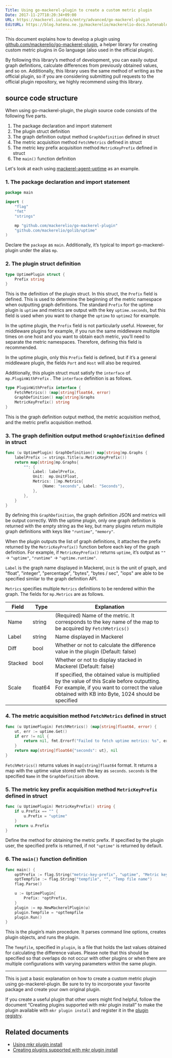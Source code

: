 ```yaml
---
Title: Using go-mackerel-plugin to create a custom metric plugin
Date: 2017-11-27T18:20:34+09:00
URL: https://mackerel.io/docs/entry/advanced/go-mackerel-plugin
EditURL: https://blog.hatena.ne.jp/mackerelio/mackerelio-docs.hatenablog.mackerel.io/atom/entry/8599973812318003927
---
```


This document explains how to develop a plugin using [github.com/mackerelio/go-mackerel-plugin](https://github.com/mackerelio/go-mackerel-plugin), a helper library for creating custom metric plugins in Go language (also used in the official plugin).

By following this library’s method of development, you can easily output graph definitions, calculate differences from previously obtained values, and so on. Additionally, this library uses the same method of writing as the official plugin, so if you are considering submitting pull requests to the official plugin repository, we highly recommend using this library.

## source code structure

When using go-mackerel-plugin, the plugin source code consists of the following five parts.

1. The package declaration and import statement
2. The plugin struct definition
3. The graph definition output method `GraphDefinition` defined in struct
4. The metric acquisition method `FetchMetrics` defined in struct
5. The metric key prefix acquisition method `MetricKeyPrefix` defined in struct
6. The `main()` function definition 

Let's look at each using [mackerel-agent-uptime](https://github.com/mackerelio/mackerel-agent-plugins/tree/master/mackerel-plugin-uptime) as an example.


### 1. The package declaration and import statement

```go
package main

import (
    "flag"
    "fmt"
    "strings"

    mp "github.com/mackerelio/go-mackerel-plugin"
    "github.com/mackerelio/golib/uptime"
)
```


Declare the `package` as `main`. Additionally, it’s typical to import go-mackerel-plugin under the alias `mp`. 

### 2. The plugin struct definition

```go
type UptimePlugin struct {
    Prefix string
}
```

This is the definition of the plugin struct. In this struct, the `Prefix` field is defined. This is used to determine the beginning of the metric namespace when outputting graph definitions. The standard `Prefix` for the uptime plugin is `uptime` and metrics are output with the key `uptime.seconds`, but this field is used when you want to change the `uptime` to `uptime2` for example.

In the uptime plugin, the `Prefix` field is not particularly useful. However, for middleware plugins for example, if you run the same middleware multiple times on one host and you want to obtain each metric, you’ll need to separate the metric namespaces. Therefore, defining this field is recommended.

In the uptime plugin, only this `Prefix` field is defined, but if it’s a general middleware plugin, the fields `Port` and `Host` will also be required.

Additionally, this plugin struct must satisfy the `interface` of `mp.PluginWithPrefix` . The `interface` definition is as follows.

```go
type PluginWithPrefix interface {
    FetchMetrics() (map[string]float64, error)
    GraphDefinition() map[string]Graphs
    MetricKeyPrefix() string
}
```

This is the graph definition output method, the metric acquisition method, and the metric prefix acquisition method.

### 3. The graph definition output method `GraphDefinition` defined in struct

```go
func (u UptimePlugin) GraphDefinition() map[string]mp.Graphs {
    labelPrefix := strings.Title(u.MetricKeyPrefix())
    return map[string]mp.Graphs{
        "": {
            Label: labelPrefix,
            Unit:  mp.UnitFloat,
            Metrics: []mp.Metrics{
                {Name: "seconds", Label: "Seconds"},
            },
        },
    }
}
```


By defining this `GraphDefinition`, the graph definition JSON and metrics will be output correctly. With the uptime plugin, only one graph definition is returned with the empty string as the key, but many plugins return multiple graph definitions with keys like `"runtime"`, `"memory"`.

When the plugin outputs the list of graph definitions, it attaches the prefix returned by the `MetricKeyPrefix()` function before each key of the graph definition. For example, if `MetricKeyPrefix()` returns `uptime`, it’s output as `""` -> `"uptime"`, `"runtime"` -> `"uptime.runtime"`.

`Label` is the graph name displayed in Mackerel, `Unit` is the unit of graph, and "float", "integer", "percentage", "bytes", "bytes / sec", "iops" are able to be specified similar to the graph definition API.

`Metrics` specifies multiple `Metrics` definitions to be rendered within the graph. The fields for `mp.Metrics`  are as follows.

| Field | Type      | Explanation  |
| ---------- | ------  | ----- |
| Name       | string  | (Required) Name of the metric. It corresponds to the key name of the map to be acquired by `FetchMetrics()` |
| Label      | string  | Name displayed in Mackerel                                                      |
| Diff       | bool    | Whether or not to calculate the difference value in the plugin (Default: false)                              |
| Stacked    | bool    | Whether or not to display stacked in Mackerel (Default: false)                          |
| Scale      | float64 | If specified, the obtained value is multiplied by the value of this Scale before outputting. For example, if you want to correct the value obtained with KB into Byte, 1024 should be specified |




### 4. The metric acquisition method `FetchMetrics` defined in struct


```go
func (u UptimePlugin) FetchMetrics() (map[string]float64, error) {
    ut, err := uptime.Get()
    if err != nil {
        return nil, fmt.Errorf("Failed to fetch uptime metrics: %s", err)
    }
    return map[string]float64{"seconds": ut}, nil
}
```


`FetchMetrics()`  returns values in `map[string]float64` format. It returns a map with the uptime value stored with the key as `seconds`. `seconds` is the specified `Name` in the `GraphDefinition` above.

### 5. The metric key prefix acquisition method `MetricKeyPrefix` defined in struct

```go
func (u UptimePlugin) MetricKeyPrefix() string {
    if u.Prefix == "" {
        u.Prefix = "uptime"
    }
    return u.Prefix
}
```


Define the method for obtaining the metric prefix. If specified by the plugin user, the specified prefix is returned, if not `"uptime"` is returned by default.

### 6. The `main()` function definition

```go
func main() {
    optPrefix := flag.String("metric-key-prefix", "uptime", "Metric key prefix")
    optTempfile := flag.String("tempfile", "", "Temp file name")
    flag.Parse()

    u := UptimePlugin{
        Prefix: *optPrefix,
    }
    plugin := mp.NewMackerelPlugin(u)
    plugin.Tempfile = *optTempfile
    plugin.Run()
}
```


This is the plugin’s main procedure. It parses command line options, creates plugin objects, and runs the plugin.

The `Tempfile`, specified in `plugin`, is a file that holds the last values obtained for calculating the difference values. Please note that this should be specified so that overlaps do not occur with other plugins or when there are multiple configurations with varying parameters within the same plugin.

---

This is just a basic explanation on how to create a custom metric plugin using go-mackerel-plugin. Be sure to try to incorporate your favorite package and create your own original plugin. 

If you create a useful plugin that other users might find helpful, follow the document “Creating plugins supported with mkr plugin install” to make the plugin available with `mkr plugin install` and register it in the [plugin registry](https://github.com/mackerelio/plugin-registry).

## Related documents
- [Using mkr plugin install](https://mackerel.io/docs/entry/advanced/install-plugin-by-mkr)
- [Creating plugins supported with mkr plugin install](https://mackerel.io/docs/entry/advanced/make-plugin-corresponding-to-installer)
